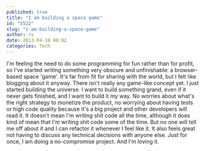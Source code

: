 ```yaml
---
published: true
title: "I am building a space game"
id: "5522"
slug: "i-am-building-a-space-game"
author: rv
date: 2013-04-18 00:02
categories: Tech
---
```

I'm feeling the need to do some programming for fun rather than for profit, so I've started writing something very obscure and unfinishable: a browser-based space 'game'. It's far from fit for sharing with the world, but I felt like blogging about it anyway. There isn't really any game-like concept yet. I just started building the universe. I want to build something grand, even if it never gets finished, and I want to build it my way. No worries about what's the right strategy to monetize the product, no worrying about having tests or high code quality because it's a big project and other developers will read it. It doesn't mean I'm writing shit code all the time, although it does kind of mean that I'm writing shit code some of the time. But no one will tell me off about it and I can refactor it whenever I feel like it. It also feels great not having to discuss any technical decisions with anyone else. Just for once, I am doing a no-compromise project. And I'm loving it.